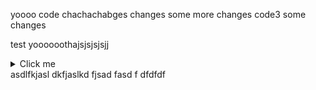 yoooo
code
chachachabges 
changes some more changes 
code3
some changes 

test yoooooothajsjsjsjsjj<details>
  <summary>Click me</summary>
  
  ### Heading
  1. Foo
  2. Bar
     * Baz
     * Quxdsdfsdfsdfdfdf

  ### Some Code
  ```js
  function logSomething(something) {
    console.log('Something', something);
  }
  ```

a test 
</details>
asdlfkjasl dkfjaslkd fjsad fasd f
dfdfdf

